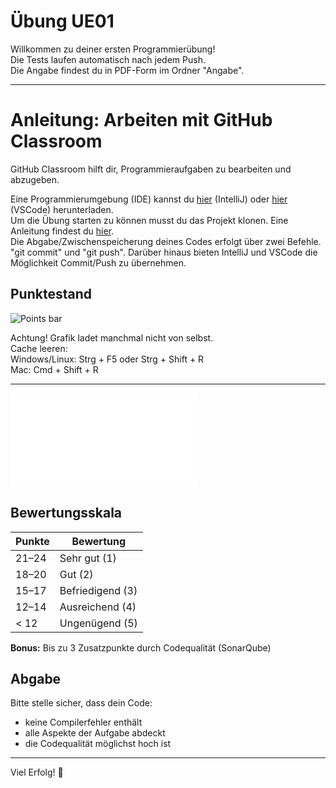 # Übung UE01

Willkommen zu deiner ersten Programmierübung!  
Die Tests laufen automatisch nach jedem Push.  
Die Angabe findest du in PDF-Form im Ordner "Angabe".

---

# Anleitung: Arbeiten mit GitHub Classroom
GitHub Classroom hilft dir, Programmieraufgaben zu bearbeiten und abzugeben.  
  
Eine Programmierumgebung (IDE) kannst du [hier](https://www.jetbrains.com/idea/download/?section=windows) (IntelliJ) oder [hier](https://code.visualstudio.com/download) (VSCode) herunterladen.  
Um die Übung starten zu können musst du das Projekt klonen. Eine Anleitung findest du [hier](https://docs.github.com/en/repositories/creating-and-managing-repositories/cloning-a-repository).  
Die Abgabe/Zwischenspeicherung deines Codes erfolgt über zwei Befehle. "git commit" und "git push". Darüber hinaus bieten IntelliJ und VSCode die Möglichkeit Commit/Push zu übernehmen.  

## Punktestand
![Points bar](../../blob/status/.github/icons/points-bar.svg)

Achtung! Grafik ladet manchmal nicht von selbst.  
Cache leeren:  
Windows/Linux: Strg + F5 oder Strg + Shift + R  
Mac: Cmd + Shift + R  

---

![Detaillierte Punkteübersicht](../../blob/status/.github/icons/points-table.md)

## Bewertungsskala

| Punkte | Bewertung       |
|--------|-----------------|
| 21–24  | Sehr gut (1)    |
| 18–20  | Gut (2)          |
| 15–17  | Befriedigend (3) |
| 12–14  | Ausreichend (4)  |
| < 12   | Ungenügend (5)   |

**Bonus:** Bis zu 3 Zusatzpunkte durch Codequalität (SonarQube)

## Abgabe

Bitte stelle sicher, dass dein Code:
- keine Compilerfehler enthält
- alle Aspekte der Aufgabe abdeckt
- die Codequalität möglichst hoch ist

---

Viel Erfolg! 💪
